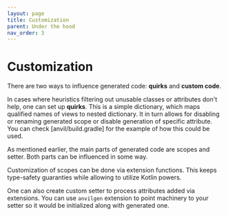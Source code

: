 ```yaml
---
layout: page
title: Customization
parent: Under the hood
nav_order: 3
---
```


# Customization

There are two ways to influence generated code: **quirks** and **custom
code**.

In cases where heuristics filtering out unusable classes or attributes
don't help, one can set up **quirks**. This is a simple dictionary,
which maps qualified names of views to nested dictionary. It in turn
allows for disabling or renaming generated scope or disable generation
of specific attribute. You can check [anvil/build.gradle] for the example
of how this could be used.

As mentioned earlier, the main parts of generated code are scopes and
setter. Both parts can be influenced in some way.

Customization of scopes can be done via extension functions. This keeps
type-safety guaranties while allowing to utilize Kotlin powers.

One can also create custom setter to process attributes added via
extensions. You can use `anvilgen` extension to point machinery to your
setter so it would be initialized along with generated one.
